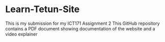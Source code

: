 # Learn-Tetun-Site
This is my submission for my ICT171 Assignment 2
This GitHub repository contains a PDF document showing documentation of the website and a video explainer

